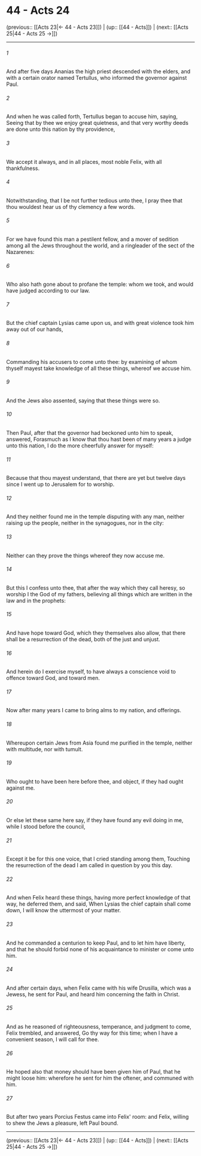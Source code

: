 # 44 - Acts 24

(previous:: [[Acts 23|← 44 - Acts 23]]) | (up:: [[44 - Acts]]) | (next:: [[Acts 25|44 - Acts 25 →]])

***


###### 1 
And after five days Ananias the high priest descended with the elders, and with a certain orator named Tertullus, who informed the governor against Paul. 

###### 2 
And when he was called forth, Tertullus began to accuse him, saying, Seeing that by thee we enjoy great quietness, and that very worthy deeds are done unto this nation by thy providence, 

###### 3 
We accept it always, and in all places, most noble Felix, with all thankfulness. 

###### 4 
Notwithstanding, that I be not further tedious unto thee, I pray thee that thou wouldest hear us of thy clemency a few words. 

###### 5 
For we have found this man a pestilent fellow, and a mover of sedition among all the Jews throughout the world, and a ringleader of the sect of the Nazarenes: 

###### 6 
Who also hath gone about to profane the temple: whom we took, and would have judged according to our law. 

###### 7 
But the chief captain Lysias came upon us, and with great violence took him away out of our hands, 

###### 8 
Commanding his accusers to come unto thee: by examining of whom thyself mayest take knowledge of all these things, whereof we accuse him. 

###### 9 
And the Jews also assented, saying that these things were so. 

###### 10 
Then Paul, after that the governor had beckoned unto him to speak, answered, Forasmuch as I know that thou hast been of many years a judge unto this nation, I do the more cheerfully answer for myself: 

###### 11 
Because that thou mayest understand, that there are yet but twelve days since I went up to Jerusalem for to worship. 

###### 12 
And they neither found me in the temple disputing with any man, neither raising up the people, neither in the synagogues, nor in the city: 

###### 13 
Neither can they prove the things whereof they now accuse me. 

###### 14 
But this I confess unto thee, that after the way which they call heresy, so worship I the God of my fathers, believing all things which are written in the law and in the prophets: 

###### 15 
And have hope toward God, which they themselves also allow, that there shall be a resurrection of the dead, both of the just and unjust. 

###### 16 
And herein do I exercise myself, to have always a conscience void to offence toward God, and toward men. 

###### 17 
Now after many years I came to bring alms to my nation, and offerings. 

###### 18 
Whereupon certain Jews from Asia found me purified in the temple, neither with multitude, nor with tumult. 

###### 19 
Who ought to have been here before thee, and object, if they had ought against me. 

###### 20 
Or else let these same here say, if they have found any evil doing in me, while I stood before the council, 

###### 21 
Except it be for this one voice, that I cried standing among them, Touching the resurrection of the dead I am called in question by you this day. 

###### 22 
And when Felix heard these things, having more perfect knowledge of that way, he deferred them, and said, When Lysias the chief captain shall come down, I will know the uttermost of your matter. 

###### 23 
And he commanded a centurion to keep Paul, and to let him have liberty, and that he should forbid none of his acquaintance to minister or come unto him. 

###### 24 
And after certain days, when Felix came with his wife Drusilla, which was a Jewess, he sent for Paul, and heard him concerning the faith in Christ. 

###### 25 
And as he reasoned of righteousness, temperance, and judgment to come, Felix trembled, and answered, Go thy way for this time; when I have a convenient season, I will call for thee. 

###### 26 
He hoped also that money should have been given him of Paul, that he might loose him: wherefore he sent for him the oftener, and communed with him. 

###### 27 
But after two years Porcius Festus came into Felix' room: and Felix, willing to shew the Jews a pleasure, left Paul bound.

***

(previous:: [[Acts 23|← 44 - Acts 23]]) | (up:: [[44 - Acts]]) | (next:: [[Acts 25|44 - Acts 25 →]])
